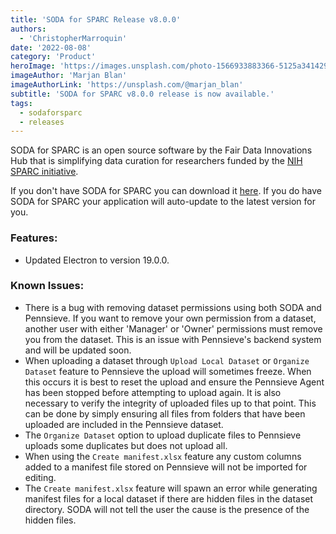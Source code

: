 ```yaml
---
title: 'SODA for SPARC Release v8.0.0'
authors:
  - 'ChristopherMarroquin'
date: '2022-08-08'
category: 'Product'
heroImage: 'https://images.unsplash.com/photo-1566933883366-5125a3414299?ixlib=rb-1.2.1&ixid=MnwxMjA3fDB8MHxwaG90by1wYWdlfHx8fGVufDB8fHx8&auto=format&fit=crop&w=1470&q=80'
imageAuthor: 'Marjan Blan'
imageAuthorLink: 'https://unsplash.com/@marjan_blan'
subtitle: 'SODA for SPARC v8.0.0 release is now available.'
tags:
  - sodaforsparc
  - releases
---
```


SODA for SPARC is an open source software by the Fair Data Innovations Hub that is simplifying data curation for researchers funded by the [NIH SPARC initiative](https://sparc.science/).

If you don't have SODA for SPARC you can download it [here](https://docs.sodaforsparc.io/docs/getting-started/download-soda). If you do have SODA for SPARC your application will auto-update to the latest version for you.

### Features:

- Updated Electron to version 19.0.0.

### Known Issues:

- There is a bug with removing dataset permissions using both SODA and Pennsieve. If you want to remove your own permission from a dataset, another user with either 'Manager' or 'Owner' permissions must remove you from the dataset. This is an issue with Pennsieve's backend system and will be updated soon.
- When uploading a dataset through `Upload Local Dataset` or `Organize Dataset` feature to Pennsieve the upload will sometimes freeze. When this occurs it is best to reset the upload and ensure the Pennsieve Agent has been stopped before attempting to upload again. It is also necessary to verify the integrity of uploaded files up to that point. This can be done by simply ensuring all files from folders that have been uploaded are included in the Pennsieve dataset.
- The `Organize Dataset` option to upload duplicate files to Pennsieve uploads some duplicates but does not upload all.
- When using the `Create manifest.xlsx` feature any custom columns added to a manifest file stored on Pennsieve will not be imported for editing.
- The `Create manifest.xlsx` feature will spawn an error while generating manifest files for a local dataset if there are hidden files in the dataset directory. SODA will not tell the user the cause is the presence of the hidden files.
